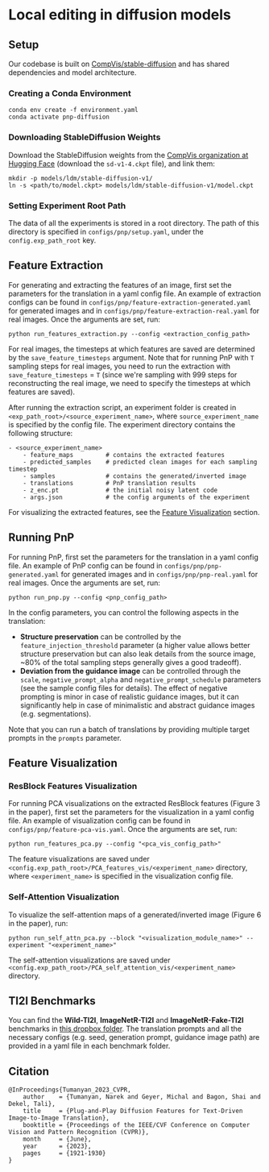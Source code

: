 # Local editing in diffusion models





## Setup

Our codebase is built on [CompVis/stable-diffusion](https://github.com/CompVis/stable-diffusion)
and has shared dependencies and model architecture.

### Creating a Conda Environment

```
conda env create -f environment.yaml
conda activate pnp-diffusion
```

### Downloading StableDiffusion Weights

Download the StableDiffusion weights from the [CompVis organization at Hugging Face](https://huggingface.co/CompVis/stable-diffusion-v-1-4-original)
(download the `sd-v1-4.ckpt` file), and link them:
```
mkdir -p models/ldm/stable-diffusion-v1/
ln -s <path/to/model.ckpt> models/ldm/stable-diffusion-v1/model.ckpt 
```


### Setting Experiment Root Path

The data of all the experiments is stored in a root directory.
The path of this directory is specified in `configs/pnp/setup.yaml`, under the `config.exp_path_root` key.


## Feature Extraction

For generating and extracting the features of an image, first set the parameters for the translation in a yaml config file.
An example of extraction configs can be found in `configs/pnp/feature-extraction-generated.yaml` for generated images
and in `configs/pnp/feature-extraction-real.yaml` for real images. Once the arguments are set, run:

```
python run_features_extraction.py --config <extraction_config_path>
```

For real images, the timesteps at which features are saved are determined by the `save_feature_timesteps` argument.
Note that for running PnP with `T` sampling steps for real images, you need to run the extraction with `save_feature_timesteps` = `T`
(since we're sampling with 999 steps for reconstructing the real image, we need to specify the timesteps at which features are saved).


After running the extraction script, an experiment folder is created in `<exp_path_root>/<source_experiment_name>`,
where `source_experiment_name` is specified by the config file. The experiment directory contains the following structure:
```
- <source_experiment_name>
    - feature_maps         # contains the extracted features
    - predicted_samples    # predicted clean images for each sampling timestep
    - samples              # contains the generated/inverted image
    - translations         # PnP translation results
    - z_enc.pt             # the initial noisy latent code
    - args.json            # the config arguments of the experiment
```

For visualizing the extracted features, see the [Feature Visualization](#feature-visualization) section.


## Running PnP

For running PnP, first set the parameters for the translation in a yaml config file.
An example of PnP config can be found in `configs/pnp/pnp-generated.yaml` for generated images
and in `configs/pnp/pnp-real.yaml` for real images. Once the arguments are set, run:

```
python run_pnp.py --config <pnp_config_path>
```

In the config parameters, you can control the following aspects in the translation:

- **Structure preservation** can be controlled by the `feature_injection_threshold` parameter
  (a higher value allows better structure preservation but can also leak details from the source image, ~80% of the total sampling steps generally gives a good tradeoff).
- **Deviation from the guidance image** can be controlled through the `scale`, `negative_prompt_alpha` and `negative_prompt_schedule` parameters (see the sample config files for details).
The effect of negative prompting is minor in case of realistic guidance images, but it can significantly help in case of minimalistic and abstract guidance images (e.g. segmentations).

Note that you can run a batch of translations by providing multiple target prompts in the `prompts`  parameter.

## Feature Visualization

### ResBlock Features Visualization
For running PCA visualizations on the extracted ResBlock features (Figure 3 in the paper),
first set the parameters for the visualization in a yaml config file.
An example of visualization config can be found in `configs/pnp/feature-pca-vis.yaml`.
Once the arguments are set, run:

```
python run_features_pca.py --config "<pca_vis_config_path>"
```

The feature visualizations are saved under `<config.exp_path_root>/PCA_features_vis/<experiment_name>` directory,
where `<experiment_name>` is specified in the visualization config file.


### Self-Attention Visualization


To visualize the self-attention maps of a generated/inverted image (Figure 6 in the paper), run: 
```
python run_self_attn_pca.py --block "<visualization_module_name>" --experiment "<experiment_name>"
```

The self-attention visualizations are saved under `<config.exp_path_root>/PCA_self_attention_vis/<experiment_name>` directory.


## TI2I Benchmarks

You can find the **Wild-TI2I**, **ImageNetR-TI2I** and **ImageNetR-Fake-TI2I** benchmarks in [this dropbox folder](https://www.dropbox.com/sh/8giw0uhfekft47h/AAAF1frwakVsQocKczZZSX6La?dl=0). The translation prompts and all the necessary configs (e.g. seed, generation prompt, guidance image path) are provided in a yaml file in each benchmark folder.


## Citation
```
@InProceedings{Tumanyan_2023_CVPR,
    author    = {Tumanyan, Narek and Geyer, Michal and Bagon, Shai and Dekel, Tali},
    title     = {Plug-and-Play Diffusion Features for Text-Driven Image-to-Image Translation},
    booktitle = {Proceedings of the IEEE/CVF Conference on Computer Vision and Pattern Recognition (CVPR)},
    month     = {June},
    year      = {2023},
    pages     = {1921-1930}
}
```
